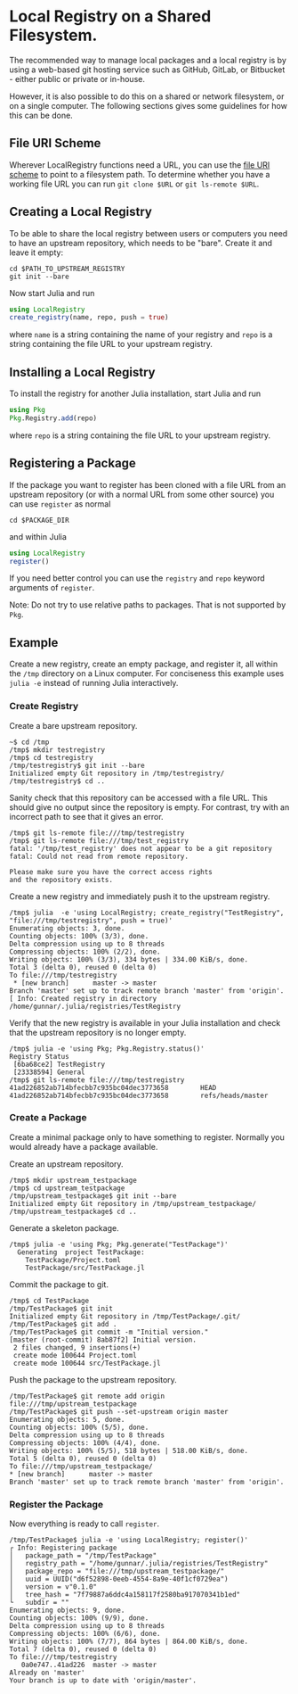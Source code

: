 # Local Registry on a Shared Filesystem.

The recommended way to manage local packages and a local registry is
by using a web-based git hosting service such as GitHub, GitLab, or
Bitbucket - either public or private or in-house.

However, it is also possible to do this on a shared or network
filesystem, or on a single computer. The following sections gives some
guidelines for how this can be done.

## File URI Scheme

Wherever LocalRegistry functions need a URL, you can use the [file URI
scheme](https://en.wikipedia.org/wiki/File_URI_scheme) to point to a
filesystem path. To determine whether you have a working file URL you
can run `git clone $URL` or `git ls-remote $URL`.

## Creating a Local Registry

To be able to share the local registry between users or computers you
need to have an upstream repository, which needs to be "bare". Create
it and leave it empty:
```shell
cd $PATH_TO_UPSTREAM_REGISTRY
git init --bare
```

Now start Julia and run
```julia
using LocalRegistry
create_registry(name, repo, push = true)
```
where `name` is a string containing the name of your registry and
`repo` is a string containing the file URL to your upstream registry.

## Installing a Local Registry

To install the registry for another Julia installation, start Julia and run
```julia
using Pkg
Pkg.Registry.add(repo)
```
where `repo` is a string containing the file URL to your upstream registry.

## Registering a Package

If the package you want to register has been cloned with a file URL
from an upstream repository (or with a normal URL from some other
source) you can use `register` as normal
```shell
cd $PACKAGE_DIR
```

and within Julia
```julia
using LocalRegistry
register()
```

If you need better control you can use the `registry` and `repo`
keyword arguments of `register`.

Note: Do not try to use relative paths to packages. That is not
supported by `Pkg`.

## Example

Create a new registry, create an empty package, and register it, all
within the `/tmp` directory on a Linux computer. For conciseness this
example uses `julia -e` instead of running Julia interactively.

### Create Registry

Create a bare upstream repository.
```shell
~$ cd /tmp
/tmp$ mkdir testregistry
/tmp$ cd testregistry
/tmp/testregistry$ git init --bare
Initialized empty Git repository in /tmp/testregistry/
/tmp/testregistry$ cd ..
```

Sanity check that this repository can be accessed with a file
URL. This should give no output since the repository is empty. For
contrast, try with an incorrect path to see that it gives an error.
```shell
/tmp$ git ls-remote file:///tmp/testregistry
/tmp$ git ls-remote file:///tmp/test_registry
fatal: '/tmp/test_registry' does not appear to be a git repository
fatal: Could not read from remote repository.

Please make sure you have the correct access rights
and the repository exists.
```

Create a new registry and immediately push it to the upstream registry.
```shell
/tmp$ julia  -e 'using LocalRegistry; create_registry("TestRegistry", "file:///tmp/testregistry", push = true)'
Enumerating objects: 3, done.
Counting objects: 100% (3/3), done.
Delta compression using up to 8 threads
Compressing objects: 100% (2/2), done.
Writing objects: 100% (3/3), 334 bytes | 334.00 KiB/s, done.
Total 3 (delta 0), reused 0 (delta 0)
To file:///tmp/testregistry
 * [new branch]      master -> master
Branch 'master' set up to track remote branch 'master' from 'origin'.
[ Info: Created registry in directory /home/gunnar/.julia/registries/TestRegistry
```

Verify that the new registry is available in your Julia installation
and check that the upstream repository is no longer empty.
```shell
/tmp$ julia -e 'using Pkg; Pkg.Registry.status()'
Registry Status
 [6ba68ce2] TestRegistry
 [23338594] General
/tmp$ git ls-remote file:///tmp/testregistry
41ad226852ab714bfecbb7c935bc04dec3773658        HEAD
41ad226852ab714bfecbb7c935bc04dec3773658        refs/heads/master
```

### Create a Package

Create a minimal package only to have something to register. Normally
you would already have a package available.

Create an upstream repository.
```shell
/tmp$ mkdir upstream_testpackage
/tmp$ cd upstream_testpackage
/tmp/upstream_testpackage$ git init --bare
Initialized empty Git repository in /tmp/upstream_testpackage/
/tmp/upstream_testpackage$ cd ..
```

Generate a skeleton package.
```shell
/tmp$ julia -e 'using Pkg; Pkg.generate("TestPackage")'
  Generating  project TestPackage:
    TestPackage/Project.toml
    TestPackage/src/TestPackage.jl
```

Commit the package to git.
```shell
/tmp$ cd TestPackage
/tmp/TestPackage$ git init
Initialized empty Git repository in /tmp/TestPackage/.git/
/tmp/TestPackage$ git add .
/tmp/TestPackage$ git commit -m "Initial version."
[master (root-commit) 8ab87f2] Initial version.
 2 files changed, 9 insertions(+)
 create mode 100644 Project.toml
 create mode 100644 src/TestPackage.jl
 ```

Push the package to the upstream repository.
 ```shell
/tmp/TestPackage$ git remote add origin file:///tmp/upstream_testpackage
/tmp/TestPackage$ git push --set-upstream origin master
Enumerating objects: 5, done.
Counting objects: 100% (5/5), done.
Delta compression using up to 8 threads
Compressing objects: 100% (4/4), done.
Writing objects: 100% (5/5), 518 bytes | 518.00 KiB/s, done.
Total 5 (delta 0), reused 0 (delta 0)
To file:///tmp/upstream_testpackage/
 * [new branch]      master -> master
Branch 'master' set up to track remote branch 'master' from 'origin'.
```

### Register the Package

Now everything is ready to call `register`.

```shell
/tmp/TestPackage$ julia -e 'using LocalRegistry; register()'
┌ Info: Registering package
│   package_path = "/tmp/TestPackage"
│   registry_path = "/home/gunnar/.julia/registries/TestRegistry"
│   package_repo = "file:///tmp/upstream_testpackage/"
│   uuid = UUID("d6f52898-0eeb-4554-8a9e-40f1cf0729ea")
│   version = v"0.1.0"
│   tree_hash = "7f79887a6ddc4a158117f2580ba917070341b1ed"
└   subdir = ""
Enumerating objects: 9, done.
Counting objects: 100% (9/9), done.
Delta compression using up to 8 threads
Compressing objects: 100% (6/6), done.
Writing objects: 100% (7/7), 864 bytes | 864.00 KiB/s, done.
Total 7 (delta 0), reused 0 (delta 0)
To file:///tmp/testregistry
   0a0e747..41ad226  master -> master
Already on 'master'
Your branch is up to date with 'origin/master'.
```

